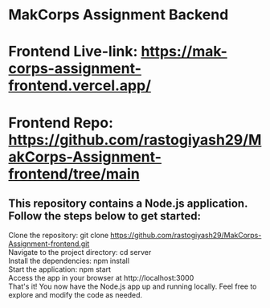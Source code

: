 
# MakCorps Assignment Backend

# Frontend Live-link: https://mak-corps-assignment-frontend.vercel.app/
# Frontend Repo: https://github.com/rastogiyash29/MakCorps-Assignment-frontend/tree/main

## This repository contains a Node.js application. Follow the steps below to get started:

Clone the repository: git clone https://github.com/rastogiyash29/MakCorps-Assignment-frontend.git <br>
Navigate to the project directory: cd server<br>
Install the dependencies: npm install<br>
Start the application: npm start<br>
Access the app in your browser at http://localhost:3000<br>
That's it! You now have the Node.js app up and running locally. Feel free to explore and modify the code as needed.<br>

